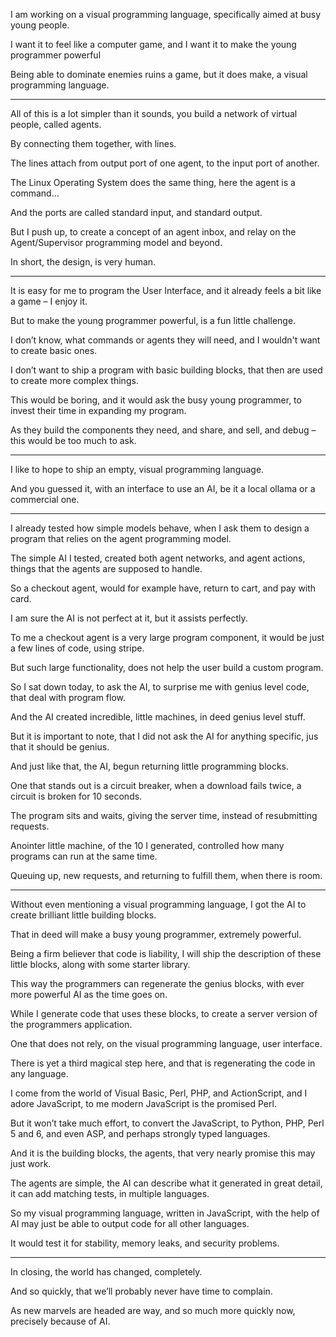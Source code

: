 I am working on a visual programming language,
specifically aimed at busy young people.

I want it to feel like a computer game,
and I want it to make the young programmer powerful

Being able to dominate enemies ruins a game,
but it does make, a visual programming language.

---

All of this is a lot simpler than it sounds,
you build a network of virtual people, called agents.

By connecting them together,
with lines.

The lines attach from output port of one agent,
to the input port of another.

The Linux Operating System does the same thing,
here the agent is a command…

And the ports are called standard input,
and standard output.

But I push up, to create a concept of an agent inbox,
and relay on the Agent/Supervisor programming model and beyond.

In short,
the design, is very human.

---

It is easy for me to program the User Interface,
and it already feels a bit like a game – I enjoy it.

But to make the young programmer powerful,
is a fun little challenge.

I don’t know, what commands or agents they will need,
and I wouldn't want to create basic ones.

I don’t want to ship a program with basic building blocks,
that then are used to create more complex things.

This would be boring, and it would ask the busy young programmer,
to invest their time in expanding my program.

As they build the components they need,
and share, and sell, and debug – this would be too much to ask.

---

I like to hope to ship an empty,
visual programming language.

And you guessed it,
with an interface to use an AI, be it a local ollama or a commercial one.

---

I already tested how simple models behave,
when I ask them to design a program that relies on the agent programming model.

The simple AI I tested, created both agent networks,
and agent actions, things that the agents are supposed to handle.

So a checkout agent, would for example have,
return to cart, and pay with card.

I am sure the AI is not perfect at it,
but it assists perfectly.

To me a checkout agent is a very large program component,
it would be just a few lines of code, using stripe.

But such large functionality,
does not help the user build a custom program.

So I sat down today, to ask the AI,
to surprise me with genius level code, that deal with program flow.

And the AI created incredible,
little machines, in deed genius level stuff.

But it is important to note,
that I did not ask the AI for anything specific, jus that it should be genius.

And just like that, the AI,
begun returning little programming blocks.

One that stands out is a circuit breaker,
when a download fails twice, a circuit is broken for 10 seconds.

The program sits and waits, giving the server time,
instead of resubmitting requests.

Anointer little machine, of the 10 I generated,
controlled how many programs can run at the same time.

Queuing up, new requests, and returning to fulfill them,
when there is room.

---

Without even mentioning a visual programming language,
I got the AI to create brilliant little building blocks.

That in deed will make a busy young programmer,
extremely powerful.

Being a firm believer that code is liability,
I will ship the description of these little blocks, along with some starter library.

This way the programmers can regenerate the genius blocks,
with ever more powerful AI as the time goes on.

While I generate code that uses these blocks,
to create a server version of the programmers application.

One that does not rely,
on the visual programming language, user interface.

There is yet a third magical step here,
and that is regenerating the code in any language.

I come from the world of Visual Basic, Perl, PHP, and ActionScript,
and I adore JavaScript, to me modern JavaScript is the promised Perl.

But it won’t take much effort, to convert the JavaScript,
to Python, PHP, Perl 5 and 6, and even ASP, and perhaps strongly typed languages.

And it is the building blocks, the agents,
that very nearly promise this may just work.

The agents are simple, the AI can describe what it generated in great detail,
it can add matching tests, in multiple languages.

So my visual programming language, written in JavaScript,
with the help of AI may just be able to output code for all other languages.

It would test it for stability, memory leaks,
and security problems.

---

In closing, the world has changed,
completely.

And so quickly,
that we’ll probably never have time to complain.

As new marvels are headed are way,
and so much more quickly now, precisely because of AI.
